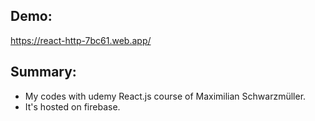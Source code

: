 ## Demo: 
https://react-http-7bc61.web.app/
## Summary:
* My codes with udemy React.js course of Maximilian Schwarzmüller.
* It's hosted on firebase.
